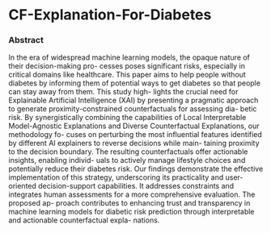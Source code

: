 # CF-Explanation-For-Diabetes

### Abstract
In the era of widespread machine learning
models, the opaque nature of their decision-making pro-
cesses poses significant risks, especially in critical domains
like healthcare. This paper aims to help people without
diabetes by informing them of potential ways to get diabetes
so that people can stay away from them. This study high-
lights the crucial need for Explainable Artificial Intelligence
(XAI) by presenting a pragmatic approach to generate
proximity-constrained counterfactuals for assessing dia-
betic risk. By synergistically combining the capabilities
of Local Interpretable Model-Agnostic Explanations and
Diverse Counterfactual Explanations, our methodology fo-
cuses on perturbing the most influential features identified
by different AI explainers to reverse decisions while main-
taining proximity to the decision boundary. The resulting
counterfactuals offer actionable insights, enabling individ-
uals to actively manage lifestyle choices and potentially
reduce their diabetes risk. Our findings demonstrate the
effective implementation of this strategy, underscoring its
practicality and user-oriented decision-support capabilities.
It addresses constraints and integrates human assessments
for a more comprehensive evaluation. The proposed ap-
proach contributes to enhancing trust and transparency
in machine learning models for diabetic risk prediction
through interpretable and actionable counterfactual expla-
nations.